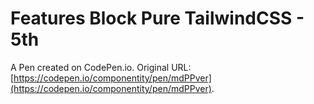 # Features Block Pure TailwindCSS - 5th

A Pen created on CodePen.io. Original URL: [https://codepen.io/componentity/pen/mdPPver](https://codepen.io/componentity/pen/mdPPver).


